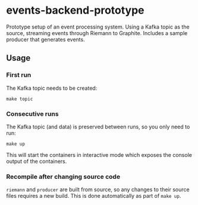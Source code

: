 # events-backend-prototype

Prototype setup of an event processing system. Using a Kafka topic as the
source, streaming events through Riemann to Graphite. Includes a sample
producer that generates events.

## Usage

### First run

The Kafka topic needs to be created:

    make topic

### Consecutive runs

The Kafka topic (and data) is preserved between runs, so you only need to run:

    make up

This will start the containers in interactive mode which exposes the console
output of the containers.

### Recompile after changing source code

`riemann` and `producer` are built from source, so any changes to their source
files requires a new build. This is done automatically as part of `make up`.
